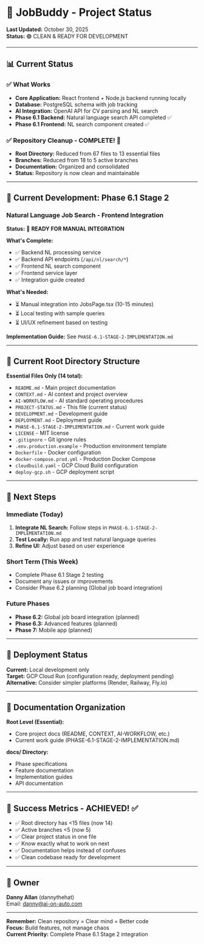 # 🎯 JobBuddy - Project Status

**Last Updated:** October 30, 2025  
**Status:** 🟢 CLEAN & READY FOR DEVELOPMENT

---

## 📊 Current Status

### ✅ What Works
- **Core Application:** React frontend + Node.js backend running locally
- **Database:** PostgreSQL schema with job tracking
- **AI Integration:** OpenAI API for CV parsing and NL search
- **Phase 6.1 Backend:** Natural language search API completed ✅
- **Phase 6.1 Frontend:** NL search component created ✅

### ✅ Repository Cleanup - COMPLETE! 🎉
- **Root Directory:** Reduced from 67 files to 13 essential files
- **Branches:** Reduced from 18 to 5 active branches
- **Documentation:** Organized and consolidated
- **Status:** Repository is now clean and maintainable

---

## 🎯 Current Development: Phase 6.1 Stage 2

### Natural Language Job Search - Frontend Integration

**Status:** 🔄 **READY FOR MANUAL INTEGRATION**

**What's Complete:**
- ✅ Backend NL processing service
- ✅ Backend API endpoints (`/api/nl/search/*`)
- ✅ Frontend NL search component
- ✅ Frontend service layer
- ✅ Integration guide created

**What's Needed:**
- ⏳ Manual integration into JobsPage.tsx (10-15 minutes)
- ⏳ Local testing with sample queries
- ⏳ UI/UX refinement based on testing

**Implementation Guide:** See `PHASE-6.1-STAGE-2-IMPLEMENTATION.md`

---

## 📁 Current Root Directory Structure

**Essential Files Only (14 total):**
- `README.md` - Main project documentation
- `CONTEXT.md` - AI context and project overview
- `AI-WORKFLOW.md` - AI standard operating procedures
- `PROJECT-STATUS.md` - This file (current status)
- `DEVELOPMENT.md` - Development guide
- `DEPLOYMENT.md` - Deployment guide
- `PHASE-6.1-STAGE-2-IMPLEMENTATION.md` - Current work guide
- `LICENSE` - MIT license
- `.gitignore` - Git ignore rules
- `.env.production.example` - Production environment template
- `Dockerfile` - Docker configuration
- `docker-compose.prod.yml` - Production Docker Compose
- `cloudbuild.yaml` - GCP Cloud Build configuration
- `deploy-gcp.sh` - GCP deployment script

---

## 🎯 Next Steps

### Immediate (Today)
1. **Integrate NL Search:** Follow steps in `PHASE-6.1-STAGE-2-IMPLEMENTATION.md`
2. **Test Locally:** Run app and test natural language queries
3. **Refine UI:** Adjust based on user experience

### Short Term (This Week)
- Complete Phase 6.1 Stage 2 testing
- Document any issues or improvements
- Consider Phase 6.2 planning (Global job board integration)

### Future Phases
- **Phase 6.2:** Global job board integration (planned)
- **Phase 6.3:** Advanced features (planned)
- **Phase 7:** Mobile app (planned)

---

## 🚀 Deployment Status

**Current:** Local development only  
**Target:** GCP Cloud Run (configuration ready, deployment pending)  
**Alternative:** Consider simpler platforms (Render, Railway, Fly.io)

---

## 📝 Documentation Organization

**Root Level (Essential):**
- Core project docs (README, CONTEXT, AI-WORKFLOW, etc.)
- Current work guide (PHASE-6.1-STAGE-2-IMPLEMENTATION.md)

**docs/ Directory:**
- Phase specifications
- Feature documentation
- Implementation guides
- API documentation

---

## 🎯 Success Metrics - ACHIEVED! ✅

- ✅ Root directory has <15 files (now 14)
- ✅ Active branches <5 (now 5)
- ✅ Clear project status in one file
- ✅ Know exactly what to work on next
- ✅ Documentation helps instead of confuses
- ✅ Clean codebase ready for development

---

## 👤 Owner

**Danny Allan** (dannythehat)  
Email: danny@ai-on-auto.com

---

**Remember:** Clean repository = Clear mind = Better code  
**Focus:** Build features, not manage chaos  
**Current Priority:** Complete Phase 6.1 Stage 2 integration
